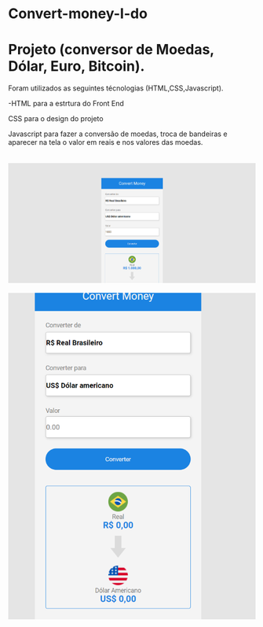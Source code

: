 # Convert-money-I-do


<h1>Projeto (conversor de Moedas, Dólar, Euro, Bitcoin).</h2>


<p>Foram utilizados as seguintes técnologias (HTML,CSS,Javascript).
<p>-HTML para a estrtura do Front End</p>
<p>CSS para o design do projeto</p>
<p>Javascript para fazer a conversão de moedas, troca de bandeiras e aparecer na tela o valor em reais e nos valores das moedas.
  <br>
  <br>
  <br>
<img src="https://github.com/Johnrosa59/Convert-money-I-do/blob/master/img/readme.png" alt="Converor-de-moedas">
  
  <br>
  <br>
  
  <img src="https://github.com/Johnrosa59/Convert-money-I-do/blob/master/img/readme2.png" alt="Conversor-de-moedas">

